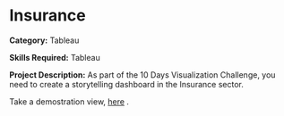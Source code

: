 # Insurance

**Category:** Tableau

**Skills Required:**
Tableau

**Project Description:**
As part of the 10 Days Visualization Challenge, you need to create a storytelling dashboard in the Insurance sector.

Take a demostration view, <a href="https://drive.google.com/file/d/1K5_5FeThXMxwLOu-VFVBP4hZEX2q1Wxc/view?usp=sharing">here</a> .
